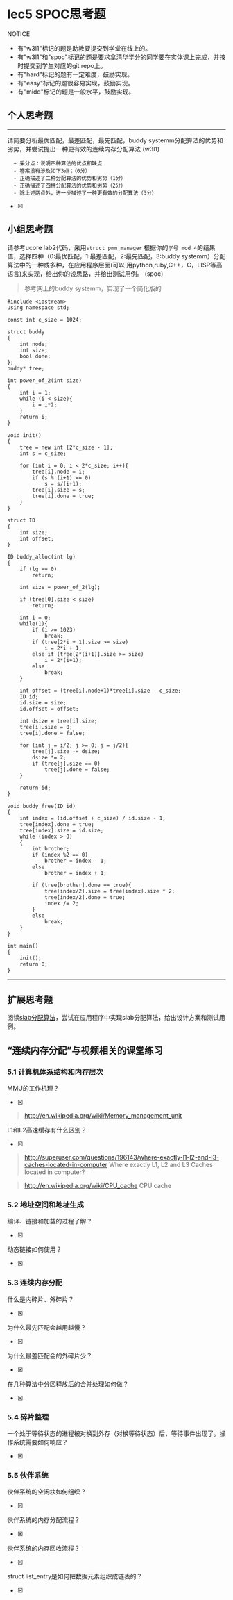 # lec5 SPOC思考题


NOTICE
- 有"w3l1"标记的题是助教要提交到学堂在线上的。
- 有"w3l1"和"spoc"标记的题是要求拿清华学分的同学要在实体课上完成，并按时提交到学生对应的git repo上。
- 有"hard"标记的题有一定难度，鼓励实现。
- 有"easy"标记的题很容易实现，鼓励实现。
- 有"midd"标记的题是一般水平，鼓励实现。


## 个人思考题
---

请简要分析最优匹配，最差匹配，最先匹配，buddy systemm分配算法的优势和劣势，并尝试提出一种更有效的连续内存分配算法 (w3l1)
```
  + 采分点：说明四种算法的优点和缺点
  - 答案没有涉及如下3点；（0分）
  - 正确描述了二种分配算法的优势和劣势（1分）
  - 正确描述了四种分配算法的优势和劣势（2分）
  - 除上述两点外，进一步描述了一种更有效的分配算法（3分）
 ```
- [x]  

>  

## 小组思考题

请参考ucore lab2代码，采用`struct pmm_manager` 根据你的`学号 mod 4`的结果值，选择四种（0:最优匹配，1:最差匹配，2:最先匹配，3:buddy systemm）分配算法中的一种或多种，在应用程序层面(可以 用python,ruby,C++，C，LISP等高语言)来实现，给出你的设思路，并给出测试用例。 (spoc)
>参考网上的buddy systemm，实现了一个简化版的
```
#include <iostream>
using namespace std;

const int c_size = 1024;

struct buddy
{
	int node;
	int size;
	bool done;	
};
buddy* tree;

int power_of_2(int size)
{
	int i = 1;
	while (i < size){
		i = i*2;
	}
	return i;
}

void init()
{
	tree = new int [2*c_size - 1];
	int s = c_size;

	for (int i = 0; i < 2*c_size; i++){
		tree[i].node = i;
		if (s % (i+1) == 0)
			s = s/(i+1);
		tree[i].size = s;
		tree[i].done = true;
	}
}

struct ID
{
	int size;
	int offset;
}

ID buddy_alloc(int lg)
{
	if (lg == 0)
		return;

	int size = power_of_2(lg);

	if (tree[0].size < size)
		return;

	int i = 0;
	while(1){
		if (i >= 1023)
			break;
		if (tree[2*i + 1].size >= size)
			i = 2*i + 1;
		else if (tree[2*(i+1)].size >= size)
			i = 2*(i+1);
		else
			break;
	}

	int offset = (tree[i].node+1)*tree[i].size - c_size;
	ID id;
	id.size = size;
	id.offset = offset;

	int dsize = tree[i].size;
	tree[i].size = 0;
	tree[i].done = false;

	for (int j = i/2; j >= 0; j = j/2){
		tree[j].size -= dsize;
		dsize *= 2;
		if (tree[j].size == 0)
			tree[j].done = false;
	}

	return id;
}	

void buddy_free(ID id)
{
	int index = (id.offset + c_size) / id.size - 1;
	tree[index].done = true;
	tree[index].size = id.size;
	while (index > 0)
	{
		int brother;
		if (index %2 == 0)
			brother = index - 1;
		else
			brother = index + 1;

		if (tree[brother].done == true){
			tree[index/2].size = tree[index].size * 2;
			tree[index/2].done = true;
			index /= 2;
		}
		else
			break;
	}
}

int main()
{
	init();
	return 0;
}
```
--- 

## 扩展思考题

阅读[slab分配算法](http://en.wikipedia.org/wiki/Slab_allocation)，尝试在应用程序中实现slab分配算法，给出设计方案和测试用例。

## “连续内存分配”与视频相关的课堂练习

### 5.1 计算机体系结构和内存层次
MMU的工作机理？

- [x]  

>  http://en.wikipedia.org/wiki/Memory_management_unit

L1和L2高速缓存有什么区别？

- [x]  

>  http://superuser.com/questions/196143/where-exactly-l1-l2-and-l3-caches-located-in-computer
>  Where exactly L1, L2 and L3 Caches located in computer?

>  http://en.wikipedia.org/wiki/CPU_cache
>  CPU cache

### 5.2 地址空间和地址生成
编译、链接和加载的过程了解？

- [x]  

>  

动态链接如何使用？

- [x]  

>  


### 5.3 连续内存分配
什么是内碎片、外碎片？

- [x]  

>  

为什么最先匹配会越用越慢？

- [x]  

>  

为什么最差匹配会的外碎片少？

- [x]  

>  

在几种算法中分区释放后的合并处理如何做？

- [x]  

>  

### 5.4 碎片整理
一个处于等待状态的进程被对换到外存（对换等待状态）后，等待事件出现了。操作系统需要如何响应？

- [x]  

>  

### 5.5 伙伴系统
伙伴系统的空闲块如何组织？

- [x]  

>  

伙伴系统的内存分配流程？

- [x]  

>  

伙伴系统的内存回收流程？

- [x]  

>  

struct list_entry是如何把数据元素组织成链表的？

- [x]  

>  



